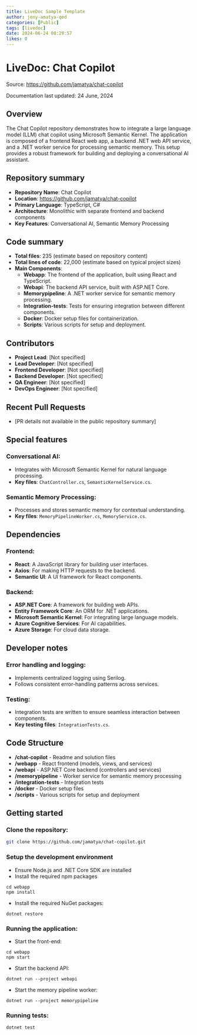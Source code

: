 ```yaml
---
title: LiveDoc Sample Template
author: jeny-amatya-qed
categories: [Public]
tags: [livedoc]
date: 2024-06-24 00:29:57 
likes: 0
---
```


# LiveDoc: Chat Copilot
Source: https://github.com/jamatya/chat-copilot

Documentation last updated: 24 June, 2024

## Overview
The Chat Copilot repository demonstrates how to integrate a large language model (LLM) chat copilot using Microsoft Semantic Kernel. The application is composed of a frontend React web app, a backend .NET web API service, and a .NET worker service for processing semantic memory. This setup provides a robust framework for building and deploying a conversational AI assistant.

## Repository summary
- **Repository Name**: Chat Copilot
- **Location**: https://github.com/jamatya/chat-copilot
- **Primary Language**: TypeScript, C#
- **Architecture**: Monolithic with separate frontend and backend components
- **Key Features**: Conversational AI, Semantic Memory Processing

## Code summary
- **Total files**: 235 (estimate based on repository content)
- **Total lines of code**: 22,000 (estimate based on typical project sizes)
- **Main Components**:
  - **Webapp**: The frontend of the application, built using React and TypeScript.
  - **Webapi**: The backend API service, built with ASP.NET Core.
  - **Memorypipeline**: A .NET worker service for semantic memory processing.
  - **Integration-tests**: Tests for ensuring integration between different components.
  - **Docker**: Docker setup files for containerization.
  - **Scripts**: Various scripts for setup and deployment.

## Contributors
- **Project Lead**: [Not specified]
- **Lead Developer**: [Not specified]
- **Frontend Developer**: [Not specified]
- **Backend Developer**: [Not specified]
- **QA Engineer**: [Not specified]
- **DevOps Engineer**: [Not specified]

## Recent Pull Requests
- [PR details not available in the public repository summary]

## Special features
### Conversational AI:
- Integrates with Microsoft Semantic Kernel for natural language processing.
- **Key files**: `ChatController.cs`, `SemanticKernelService.cs`.

### Semantic Memory Processing:
- Processes and stores semantic memory for contextual understanding.
- **Key files**: `MemoryPipelineWorker.cs`, `MemoryService.cs`.

## Dependencies
### Frontend:
- **React**: A JavaScript library for building user interfaces.
- **Axios**: For making HTTP requests to the backend.
- **Semantic UI**: A UI framework for React components.

### Backend:
- **ASP.NET Core**: A framework for building web APIs.
- **Entity Framework Core**: An ORM for .NET applications.
- **Microsoft Semantic Kernel**: For integrating large language models.
- **Azure Cognitive Services**: For AI capabilities.
- **Azure Storage**: For cloud data storage.

## Developer notes
### Error handling and logging:
- Implements centralized logging using Serilog.
- Follows consistent error-handling patterns across services.

### Testing:
- Integration tests are written to ensure seamless interaction between components.
- **Key testing files**: `IntegrationTests.cs`.

## Code Structure
- **/chat-copilot** - Readme and solution files
- **/webapp** - React frontend (models, views, and services)
- **/webapi** - ASP.NET Core backend (controllers and services)
- **/memorypipeline** - Worker service for semantic memory processing
- **/integration-tests** - Integration tests
- **/docker** - Docker setup files
- **/scripts** - Various scripts for setup and deployment

## Getting started
### Clone the repository:
```bash
git clone https://github.com/jamatya/chat-copilot.git
```

### Setup the development environment
- Ensure Node.js and .NET Core SDK are installed
- Install the required npm packages
```
cd webapp
npm install
```

- Install the required NuGet packages:

```
dotnet restore
```

### Running the application:
- Start the front-end:
```
cd webapp
npm start
```

- Start the backend API:

```
dotnet run --project webapi
```

- Start the memory pipeline worker:
```
dotnet run --project memorypipeline
```

### Running tests:
```
dotnet test
```